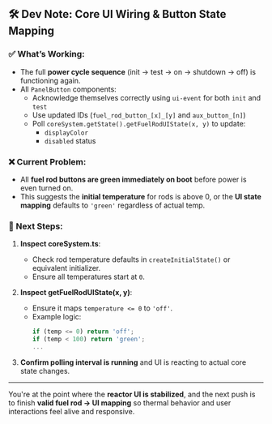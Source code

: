 ## 🛠️ Dev Note: Core UI Wiring & Button State Mapping

### ✅ What’s Working:
- The full **power cycle sequence** (init → test → on → shutdown → off) is functioning again.
- All `PanelButton` components:
  - Acknowledge themselves correctly using `ui-event` for both `init` and `test`
  - Use updated IDs (`fuel_rod_button_[x]_[y]` and `aux_button_[n]`)
  - Poll `coreSystem.getState().getFuelRodUIState(x, y)` to update:
    - `displayColor`
    - `disabled` status

### ❌ Current Problem:
- All **fuel rod buttons are green immediately on boot** before power is even turned on.
- This suggests the **initial temperature** for rods is above 0, or the **UI state mapping** defaults to `'green'` regardless of actual temp.

### 🧪 Next Steps:
1. **Inspect coreSystem.ts**:
   - Check rod temperature defaults in `createInitialState()` or equivalent initializer.
   - Ensure all temperatures start at `0`.

2. **Inspect getFuelRodUIState(x, y)**:
   - Ensure it maps `temperature <= 0` to `'off'`.
   - Example logic:
     ```ts
     if (temp <= 0) return 'off';
     if (temp < 100) return 'green';
     ...
     ```

3. **Confirm polling interval is running** and UI is reacting to actual core state changes.

---

You're at the point where the **reactor UI is stabilized**, and the next push is to finish **valid fuel rod → UI mapping** so thermal behavior and user interactions feel alive and responsive.

